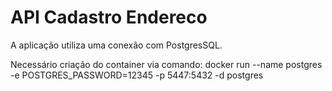 # API Cadastro Endereco

A aplicação utiliza uma conexão com PostgresSQL.

Necessário criação do container via comando: docker run --name postgres -e POSTGRES_PASSWORD=12345 -p 5447:5432 -d postgres
